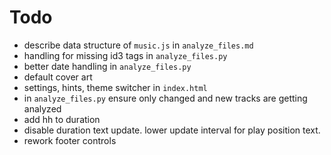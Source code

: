 # Todo
- describe data structure of `music.js` in `analyze_files.md`
- handling for missing id3 tags in `analyze_files.py`
- better date handling in `analyze_files.py`
- default cover art
- settings, hints, theme switcher in `index.html`
- in `analyze_files.py` ensure only changed and new tracks are getting analyzed
- add hh to duration
- disable duration text update. lower update interval for play position text.
- rework footer controls